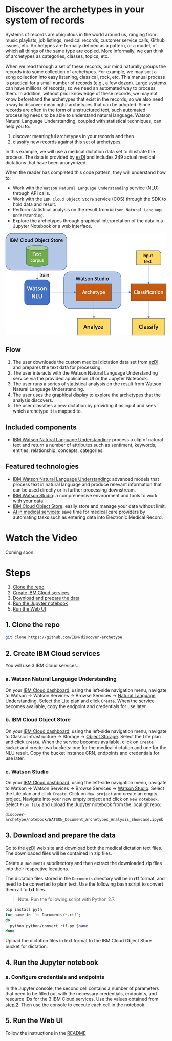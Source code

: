 
# Discover the archetypes in your system of records

Systems of records are ubiquitous in the world around us, ranging from music playlists, job listings, medical records, customer service calls, Github issues, etc.  Archetypes are formally defined as a pattern, or a model, of which all things of the same type are copied.  More informally, we can think of archetypes as categories, classes, topics, etc.

When we read through a set of these records, our mind naturally groups the records into some collection of archetypes.
For example, we may sort a song collection into easy listening, classical, rock, etc.  This manual process is practical
for a small number of records (e.g., a few dozen).  Large systems can have millions of records, so we need an
automated way to process them.  In addition, without prior knowledge of these records, we may not know beforehand the
archetypes that exist in the records, so we also need a way to discover meaningful archetypes that can be adopted.
Since records are often in the form of unstructured text, such automated processing needs to be able to understand
natural language.  Watson Natural Language Understanding, coupled with statistical techniques, can help you to:

1) discover meaningful archetypes in your records and then
2) classify new records against this set of archetypes.

In this example, we will use a medical dictation data set to illustrate the process. The data is provided by [ezDI](https://www.ezdi.com) and includes 249 actual medical dictations that have been anonymized.

When the reader has completed this code pattern, they will understand how to:

* Work with the `Watson Natural Language Understanding` service (NLU) through API calls.
* Work with the `IBM Cloud Object Store` service (COS) through the SDK to hold data and result.
* Perform statistical analysis on the result from `Watson Natural Language Understanding`.
* Explore the archetypes through graphical interpretation of the data in a Jupyter Notebook or a web interface.

![architecture](doc/source/images/architecture.png)

## Flow
1. The user downloads the custom medical dictation data set from [ezDI](https://www.ezdi.com) and prepares the text data for processing.
1. The user interacts with the Watson Natural Language Understanding service via the provided application UI or the Jupyter Notebook.
1. The user runs a series of statistical analysis on the result from Watson Natural Language Understanding.
1. The user uses the graphical display to explore the archetypes that the analysis discovers.
1. The user classifies a new dictation by providing it as input and sees which archetype it is mapped to.


## Included components

* [IBM Watson Natural Language Understanding](https://cloud.ibm.com/docs/services/natural-language-understanding?topic=natural-language-understanding-getting-started): process a clip of natural text and return a number of attributes such as sentiment, keywords, entities, relationship, concepts, categories.  


## Featured technologies

* [IBM Watson Natural Language Understanding](https://cloud.ibm.com/docs/services/natural-language-understanding?topic=natural-language-understanding-getting-started):  advanced models that process text in natural language and produce relevant information that can be used directly or in further processing downstream.
* [IBM Watson Studio](https://dataplatform.cloud.ibm.com/docs/content/wsj/getting-started/overview-ws.html?audience=wdp&context=wdp): a comprehensive environment and tools to work with your data.
* [IBM Cloud Object Store](https://www.ibm.com/cloud/object-storage): easily store and manage your data without limit.
* [AI in medical services](https://www.ezdi.com): save time for medical care providers by automating tasks such as entering data into Electronic Medical Record.


# Watch the Video

Coming soon.

# Steps

1. [Clone the repo](#1-clone-the-repo)
1. [Create IBM Cloud services](#2-create-ibm-cloud-services)
1. [Download and prepare the data](#3-download-and-prepare-the-data)
1. [Run the Jupyter notebook](#4-run-the-jupyter-notebook)
1. [Run the Web UI](#5-run-the-web-ui)

## 1. Clone the repo
```bash
git clone https://github.com/IBM/discover-archetype
```

## 2. Create IBM Cloud services
You will use 3 IBM Cloud services.   

### a. Watson Natural Language Understanding
On your [IBM Cloud dashboard](https://cloud.ibm.com/), using the left-side navigation menu,
navigate to Watson -> Watson Services -> Browse Services -> [Natural Language Understanding](https://cloud.ibm.com/catalog/services/natural-language-understanding).
Select the Lite plan and click `Create`.
When the service becomes available, copy the endpoint and credentials for use later.

### b. IBM Cloud Object Store
On your [IBM Cloud dashboard](https://cloud.ibm.com/), using the left-side navigation menu, navigate to Classic Infrastructure -> Storage -> [Object Storage](https://cloud.ibm.com/catalog/services/cloud-object-storage).
Select the Lite plan and click `Create`.
When the service becomes available, click on `Create bucket` and create two buckets:  one for the medical dictation and one for the NLU result.
Copy the bucket instance CRN, endpoints and credentials for use later.

### c. Watson Studio
On your [IBM Cloud dashboard](https://cloud.ibm.com/), using the left-side navigation menu, navigate to Watson -> Watson Services -> Browse Services -> [Watson Studio](https://cloud.ibm.com/catalog/services/data-science-experience).
Select the Lite plan and click `Create`.
Click on `New project` and create an empty project.  Navigate into your new empty project and click on `New notebook`.  Select `From file` and upload the Jupyter notebook from the local git repo:

```
discover-archetype/notebook/WATSON_Document_Archetypes_Analysis_Showcase.ipynb
```


## 3. Download and prepare the data

Go to the [ezDI](https://www.ezdi.com/open-datasets/) web site and download both the medical dictation text files.
The downloaded files will be contained in zip files.

Create a `Documents` subdirectory and then extract the downloaded zip files into their respective locations.

The dictation files stored in the `Documents` directory will be in **rtf** format, and need to be converted to plain
text. Use the following bash script to convert them all to **txt** files.

> Note: Run the following script with Python 2.7.

```bash
pip install pyth
for name in `ls Documents/*.rtf`;
do
  python python/convert_rtf.py $name
done
```

Upload the dictation files in text format to the IBM Cloud Object Store bucket for dictation.


## 4. Run the Jupyter notebook
### a. Configure credentials and endpoints
In the Jupyter console, the second cell contains a number of parameters that need to be filled out with the necessary
credentials, endpoints, and resource IDs for the 3 IBM Cloud services.  Use the values obtained from [step 2](#2-create-ibm-cloud-services).
Then use the console to execute each cell in the notebook.  

## 5. Run the Web UI
Follow the instructions in the [README](https://github.com/IBM/discover-archetype/blob/master/web-app/README.md)
